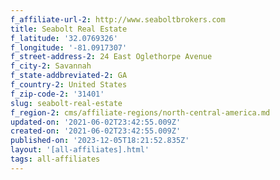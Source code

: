 ```yaml
---
f_affiliate-url-2: http://www.seaboltbrokers.com
title: Seabolt Real Estate
f_latitude: '32.0769326'
f_longitude: '-81.0917307'
f_street-address-2: 24 East Oglethorpe Avenue­
f_city-2: Savannah­
f_state-addbreviated-2: GA­
f_country-2: United States
f_zip-code-2: '31401'
slug: seabolt-real-estate
f_region-2: cms/affiliate-regions/north-central-america.md
updated-on: '2021-06-02T23:42:55.009Z'
created-on: '2021-06-02T23:42:55.009Z'
published-on: '2023-12-05T18:21:52.835Z'
layout: '[all-affiliates].html'
tags: all-affiliates
---
```



